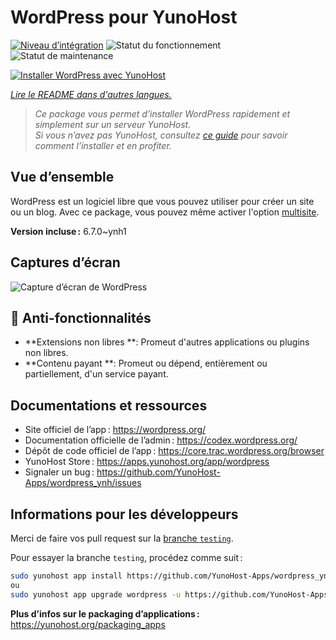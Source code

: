 <!--
Nota bene : ce README est automatiquement généré par <https://github.com/YunoHost/apps/tree/master/tools/readme_generator>
Il NE doit PAS être modifié à la main.
-->

# WordPress pour YunoHost

[![Niveau d’intégration](https://apps.yunohost.org/badge/integration/wordpress)](https://ci-apps.yunohost.org/ci/apps/wordpress/)
![Statut du fonctionnement](https://apps.yunohost.org/badge/state/wordpress)
![Statut de maintenance](https://apps.yunohost.org/badge/maintained/wordpress)

[![Installer WordPress avec YunoHost](https://install-app.yunohost.org/install-with-yunohost.svg)](https://install-app.yunohost.org/?app=wordpress)

*[Lire le README dans d'autres langues.](./ALL_README.md)*

> *Ce package vous permet d’installer WordPress rapidement et simplement sur un serveur YunoHost.*  
> *Si vous n’avez pas YunoHost, consultez [ce guide](https://yunohost.org/install) pour savoir comment l’installer et en profiter.*

## Vue d’ensemble

WordPress est un logiciel libre que vous pouvez utiliser pour créer un site ou un blog.
Avec ce package, vous pouvez même activer l'option [multisite](https://codex.wordpress.org/Glossary#Multisite).


**Version incluse :** 6.7.0~ynh1

## Captures d’écran

![Capture d’écran de WordPress](./doc/screenshots/screen-themes.png)

## :red_circle: Anti-fonctionnalités

- **Extensions non libres **: Promeut d'autres applications ou plugins non libres.
- **Contenu payant **: Promeut ou dépend, entièrement ou partiellement, d'un service payant.

## Documentations et ressources

- Site officiel de l’app : <https://wordpress.org/>
- Documentation officielle de l’admin : <https://codex.wordpress.org/>
- Dépôt de code officiel de l’app : <https://core.trac.wordpress.org/browser>
- YunoHost Store : <https://apps.yunohost.org/app/wordpress>
- Signaler un bug : <https://github.com/YunoHost-Apps/wordpress_ynh/issues>

## Informations pour les développeurs

Merci de faire vos pull request sur la [branche `testing`](https://github.com/YunoHost-Apps/wordpress_ynh/tree/testing).

Pour essayer la branche `testing`, procédez comme suit :

```bash
sudo yunohost app install https://github.com/YunoHost-Apps/wordpress_ynh/tree/testing --debug
ou
sudo yunohost app upgrade wordpress -u https://github.com/YunoHost-Apps/wordpress_ynh/tree/testing --debug
```

**Plus d’infos sur le packaging d’applications :** <https://yunohost.org/packaging_apps>
